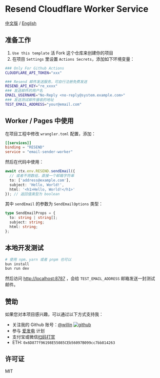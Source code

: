 # Resend Cloudflare Worker Service

[中文版](./README.zh-cn.md) / [English](./README.md)

## 准备工作

1. `Use this template` 活 Fork 这个仓库来创建你的项目
2. 在项目 `Settings` 里设置 `Actions Secrets`，添加如下环境变量：

```bash
### Only For Github Actions
CLOUDFLARE_API_TOKEN="xxx"

### Resend 邮件发送服务，可自行注册免费发送
RESEND_API_KEY="re_xxxx"
### 发送邮件的用户名
EMAIL_USERNAME="No-Reply <no-reply@system.example.com>"
### 发送测试邮件接收的地址
TEST_EMAIL_ADDRESS="your@email.com"
```

## Worker / Pages 中使用

在项目工程中修改 `wrangler.toml` 配置，添加：

```toml
[[services]]
binding = "RESEND"
service = "email-sender-worker"
```

然后在代码中使用：

```ts
await ctx.env.RESEND.sendEmail({
  // 或者不用数组，直接一个邮箱字符串
  to: ['address@example.com'],
  subject: 'Hello, World!',
  html: '<h1>Hello, World!</h1>'
}); // 返回值类型为 boolean
```

其中 `sendEmail` 的参数为 `SendEmailOptions` 类型：

```ts
type SendEmailProps = {
  to: string | string[];
  subject: string;
  html: string;
};
```

## 本地开发测试

```bash
# 使用 npm、yarn 或者 pnpm 也可以
bun install
bun run dev
```

然后访问 <http://localhost:8787> ，会给 `TEST_EMAIL_ADDRESS` 邮箱发送一封测试邮件。

## 赞助

如果您对本项目感兴趣，可以通过以下方式支持我：

- 关注我的 Github 账号：[@willin](https://github.com/willin) [![github](https://img.shields.io/github/followers/willin.svg?style=social&label=Followers)](https://github.com/willin)
- 参与 [爱发电](https://afdian.net/@willin) 计划
- 支付宝或微信[扫码打赏](https://user-images.githubusercontent.com/1890238/89126156-0f3eeb80-d516-11ea-9046-5a3a5d59b86b.png)
- ETH: `0x6D877f96198E55085CEb56097B099cc7bb814263`

## 许可证

MIT
